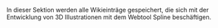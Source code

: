 In dieser Sektion werden alle Wikieinträge gespeichert, die sich mit der Entwicklung von 3D Illustrationen mit dem Webtool Spline beschäftigen.